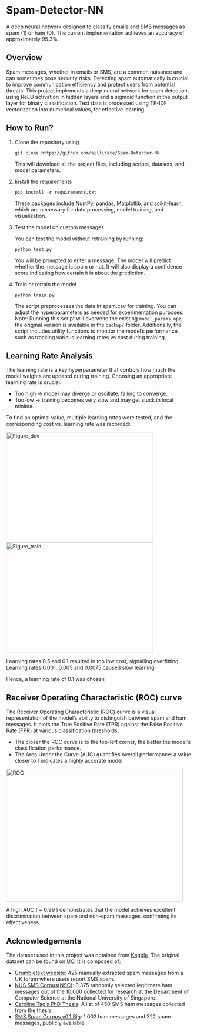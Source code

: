 # Spam-Detector-NN
A deep neural network designed to classify emails and SMS messages as spam (1) or ham (0). The current implementation achieves an accuracy of approximately 95.3%.

## Overview
Spam messages, whether in emails or SMS, are a common nuisance and can sometimes pose security risks. Detecting spam automatically is crucial to improve communication efficiency and protect users from potential threats. This project implements a deep neural network for spam detection, using ReLU activation in hidden layers and a sigmoid function in the output layer for binary classification. Text data is processed using TF-IDF vectorization into numerical values, for effective learning.

## How to Run?
1. Clone the repository using

   ```
   git clone https://github.com/silliKate/Spam-Detector-NN
   ```

   This will download all the project files, including scripts, datasets, and model parameters.
   
2. Install the requirements

   ```
   pip install -r requirements.txt
   ```
   
   These packages include NumPy, pandas, Matplotlib, and scikit-learn, which are necessary for data processing, model training, and visualization.
  
3. Test the model on custom messages
   
   You can test the model without retraining by running:
   
   ```
   python test.py
   ```
   
   You will be prompted to enter a message. The model will predict whether the message is spam or not. It will also display a confidence score indicating how certain it is about the prediction.

5. Train or retrain the model
   
   ```
   python train.py
   ```
   
   The script preprocesses the data in spam.csv for training. You can adjust the hyperparameters as needed for experimentation purposes.
   Note: Running this script will overwrite the existing `model_params.npz`; the original version is available in the `backup/` folder.
   Additionally, the script includes utility functions to monitor the model’s performance, such as tracking various learning rates vs cost during training.
   
## Learning Rate Analysis
The learning rate is a key hyperparameter that controls how much the model weights are updated during training. Choosing an appropriate learning rate is crucial:
- Too high -> model may diverge or oscillate, failing to converge.
- Too low -> training becomes very slow and may get stuck in local minima.

To find an optimal value, multiple learning rates were tested, and the corresponding cost vs. learning rate was recorded:

<img width="400" height="300" alt="Figure_dev" src="https://github.com/user-attachments/assets/48721ce9-d803-4af5-916b-7658cacd291e" />
<img width="400" height="300" alt="Figure_train" src="https://github.com/user-attachments/assets/97a36660-1752-48e3-9267-527f9cc9f0ac" />

Learning rates 0.5 and 0.1 resulted in too low cost, signalling overfitting.
Learning rates 0.001, 0.005 and 0.0075 caused slow learning

Hence, a learning rate of 0.1 was chosen

## Receiver Operating Characteristic (ROC) curve
The Receiver Operating Characteristic (ROC) curve is a visual representation of the model’s ability to distinguish between spam and ham messages. It plots the True Positive Rate (TPR) against the False Positive Rate (FPR) at various classification thresholds.
- The closer the ROC curve is to the top-left corner, the better the model’s classification performance.
- The Area Under the Curve (AUC) quantifies overall performance: a value closer to 1 indicates a highly accurate model.

<img width="480" height="360" align="center" alt="ROC" src="https://github.com/user-attachments/assets/394f9ba6-73f1-40f9-b4bf-175ca08b1c6c" />

A high AUC ( ~ 0.99 ) demonstrates that the model achieves excellent discrimination between spam and non-spam messages, confirming its effectiveness.

## Acknowledgements 
The dataset used in this project was obtained from [Kaggle](https://www.kaggle.com/datasets/uciml/sms-spam-collection-dataset/data). The original dataset can be found on [UCI](https://archive.ics.uci.edu/ml/datasets/SMS+Spam+Collection) 
It is composed of:
- [Grumbletext website](http://www.grumbletext.co.uk/): 425 manually extracted spam messages from a UK forum where users report SMS spam.
- [NUS SMS Corpus(NSC)](http://www.comp.nus.edu.sg/~rpnlpir/downloads/corpora/smsCorpus/): 3,375 randomly selected legitimate ham messages out of the 10,000 collected for research at the Department of Computer Science at the National University of Singapore.
- [Caroline Tag’s PhD Thesis](http://etheses.bham.ac.uk/253/1/Tagg09PhD.pdf): A list of 450 SMS ham messages collected from the thesis.
- [SMS Spam Corpus v0.1 Big](http://www.esp.uem.es/jmgomez/smsspamcorpus/): 1,002 ham messages and 322 spam messages, publicly available.


